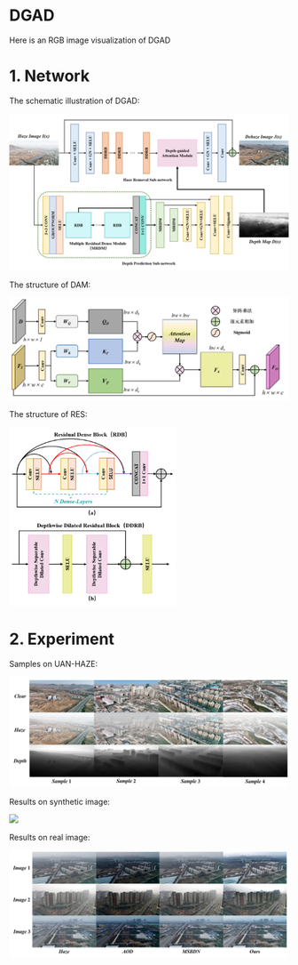 # DGAD

Here is an RGB image visualization of DGAD

# 1. Network

The schematic illustration of DGAD:

<img src="https://github.com/MIAOBUMIAO/DGAD/blob/main/images/DGAD.png" width="600px">

The structure of DAM:

<img src="https://github.com/MIAOBUMIAO/DGAD/blob/main/images/DAM.png" width="600px">

The structure of RES:

<img src="https://github.com/MIAOBUMIAO/DGAD/blob/main/images/RES.png" width="300px">

# 2. Experiment

Samples on UAN-HAZE:

<img src="https://github.com/MIAOBUMIAO/DGAD/blob/main/images/UAV-HAZE.png" width="600px">

Results on synthetic image:

<img src="https://github.com/MIAOBUMIAO/DGAD/blob/main/images/SYNS.png" width="600px">

Results on real image:

<img src="https://github.com/MIAOBUMIAO/DGAD/blob/main/images/REAL.png" width="600px">
